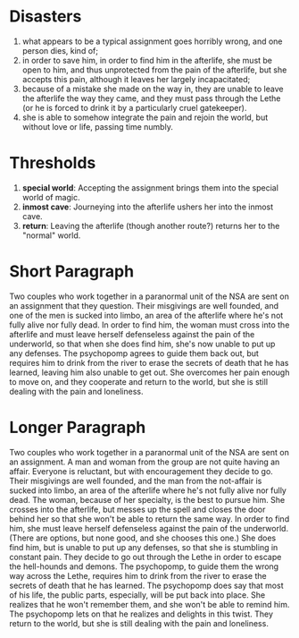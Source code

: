 # Disasters

1. what appears to be a typical assignment goes horribly wrong, and one person dies, kind of;
2. in order to save him, in order to find him in the afterlife, she must be open to him, and thus unprotected from the pain of the afterlife, but she accepts this pain, although it leaves her largely incapacitated;
3. because of a mistake she made on the way in, they are unable to leave the afterlife the way they came, and they must pass through the Lethe (or he is forced to drink it by a particularly cruel gatekeeper).
4. she is able to somehow integrate the pain and rejoin the world, but without love or life, passing time numbly.

# Thresholds

1. **special world**: Accepting the assignment brings them into the special world of magic.
2. **inmost cave**: Journeying into the afterlife ushers her into the inmost cave.
3. **return**: Leaving the afterlife (though another route?) returns her to the "normal" world.

# Short Paragraph

Two couples who work together in a paranormal unit of the NSA are sent on an assignment that they question. Their misgivings are well founded, and one of the men is sucked into limbo, an area of the afterlife where he's not fully alive nor fully dead. In order to find him, the woman must cross into the afterlife and must leave herself defenseless against the pain of the underworld, so that when she does find him, she's now unable to put up any defenses. The psychopomp agrees to guide them back out, but requires him to drink from the river to erase the secrets of death that he has learned, leaving him also unable to get out. She overcomes her pain enough to move on, and they cooperate and return to the world, but she is still dealing with the pain and loneliness.

# Longer Paragraph

Two couples who work together in a paranormal unit of the NSA are sent on an assignment. A man and woman from the group are not quite having an affair. Everyone is reluctant, but with encouragement they decide to go. Their misgivings are well founded, and the man from the not-affair is sucked into limbo, an area of the afterlife where he's not fully alive nor fully dead. The woman, because of her specialty, is the best to pursue him. She crosses into the afterlife, but messes up the spell and closes the door behind her so that she won't be able to return the same way. In order to find him, she must leave herself defenseless against the pain of the underworld. (There are options, but none good, and she chooses this one.) She does find him, but is unable to put up any defenses, so that she is stumbling in constant pain. They decide to go out through the Lethe in order to escape the hell-hounds and demons. The psychopomp, to guide them the wrong way across the Lethe, requires him to drink from the river to erase the secrets of death that he has learned. The psychopomp does say that most of his life, the public parts, especially, will be put back into place. She realizes that he won't remember them, and she won't be able to remind him. The psychopomp lets on that he realizes and delights in this twist. They return to the world, but she is still dealing with the pain and loneliness.

